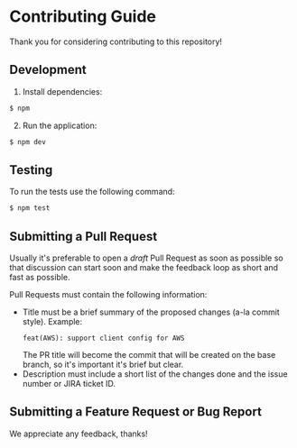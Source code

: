# Contributing Guide

Thank you for considering contributing to this repository!

## Development

1. Install dependencies:

```bash
$ npm
```

2. Run the application:

```bash
$ npm dev
```

## Testing

To run the tests use the following command:

```bash
$ npm test
```

## Submitting a Pull Request

Usually it's preferable to open a _draft_ Pull Request as soon as possible so that
discussion can start soon and make the feedback loop as short and fast as possible.

Pull Requests must contain the following information:

- Title must be a brief summary of the proposed changes (a-la commit style). Example:
  ```
  feat(AWS): support client config for AWS
  ```
  The PR title will become the commit that will be created on the base branch, so it's important it's brief but clear.
- Description must include a short list of the changes done and the issue number or JIRA ticket ID.

## Submitting a Feature Request or Bug Report

We appreciate any feedback, thanks!
